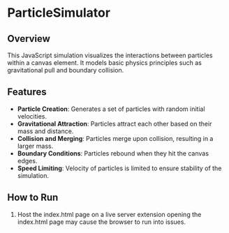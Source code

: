 # ParticleSimulator

## Overview
This JavaScript simulation visualizes the interactions between particles within a canvas element. It models basic physics principles such as gravitational pull and boundary collision.

## Features
- **Particle Creation**: Generates a set of particles with random initial velocities.
- **Gravitational Attraction**: Particles attract each other based on their mass and distance.
- **Collision and Merging**: Particles merge upon collision, resulting in a larger mass.
- **Boundary Conditions**: Particles rebound when they hit the canvas edges.
- **Speed Limiting**: Velocity of particles is limited to ensure stability of the simulation.

## How to Run
1. Host the index.html page on a live server extension opening the index.html page may cause the browser to run into issues.
